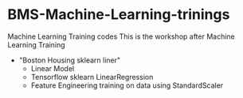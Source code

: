 # BMS-Machine-Learning-trinings
Machine Learning Training codes
This is the workshop after Machine Learning Training
- "Boston Housing sklearn liner"
    - Linear Model
    - Tensorflow sklearn LinearRegression
    - Feature Engineering training on data using StandardScaler
